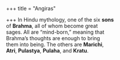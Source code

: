 +++
title = "Angiras"

+++
In Hindu mythology, one of the six **sons**  
of **Brahma**, all of whom become great  
sages. All are “mind-born,” meaning that  
Brahma’s thoughts are enough to bring  
them into being. The others are **Marichi**,  
**Atri**, **Pulastya**, **Pulaha**, and **Kratu**.